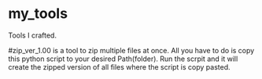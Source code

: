 # my_tools
Tools I crafted.

#zip_ver_1.00 is a tool to zip multiple files at once.
All you have to do is copy this python script to your desired Path(folder).
Run the scrpit and it will create the zipped version of all files where the script is copy pasted.
